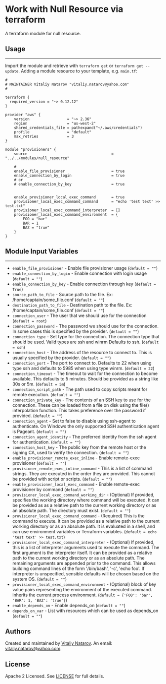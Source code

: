 # Work with Null Resource via terraform

A terraform module for null resource.


## Usage
----------------------
Import the module and retrieve with ```terraform get``` or ```terraform get --update```. Adding a module resource to your template, e.g. `main.tf`:

```
#
# MAINTAINER Vitaliy Natarov "vitaliy.natarov@yahoo.com"
#

terraform {
  required_version = "~> 0.12.12"
}

provider "aws" {
    version                 = "~> 2.36"
    region                  = "us-west-2"
    shared_credentials_file = pathexpand("~/.aws/credentials")
    profile                 = "default"
    max_retries             = 3
}

module "provisioners" {
    source                                      = "../../modules/null_resource"

    #
    enable_file_provisioner                     = true
    enable_connection_by_login                  = true
    # or
    # enable_connection_by_key                  = true


    enable_provisioner_local_exec_command       = true
    provisioner_local_exec_command_command      = "echo 'test text' >> test.txt"
    provisioner_local_exec_command_interpreter  = []
    provisioner_local_exec_command_environment  = {
        FOO = "bar"
        BAR = 1
        BAZ = "true"
    }
}
```

## Module Input Variables
----------------------
- `enable_file_provisioner` - Enable file provisioner usage (`default = ""`)
- `enable_connection_by_login` - Enable connection with login usage (`default = ""`)
- `enable_connection_by_key` - Enable connection through key (`default = True`)
- `source_path_to_file` - Source path to the file. Ex: /home/captain/some_file.conf (`default = ""`)
- `destination_path_to_file` - Destination path to the file. Ex: /home/captain/some_file.conf (`default = ""`)
- `connection_user` - The user that we should use for the connection (`default = root`)
- `connection_password` - The password we should use for the connection. In some cases this is specified by the provider. (`default = ""`)
- `connection_type` - Set type for the connection. The connection type that should be used. Valid types are ssh and winrm Defaults to ssh. (`default = ssh`)
- `connection_host` - The address of the resource to connect to. This is usually specified by the provider. (`default = ""`)
- `connection_port` - The port to connect to. Defaults to 22 when using type ssh and defaults to 5985 when using type winrm. (`default = 22`)
- `connection_timeout` - The timeout to wait for the connection to become available. This defaults to 5 minutes. Should be provided as a string like 30s or 5m. (`default = 5m`)
- `connection_script_path` - The path used to copy scripts meant for remote execution. (`default = ""`)
- `connection_private_key` - The contents of an SSH key to use for the connection. These can be loaded from a file on disk using the file() interpolation function. This takes preference over the password if provided. (`default = ""`)
- `connection_agent` - Set to false to disable using ssh-agent to authenticate. On Windows the only supported SSH authentication agent is Pageant. (`default = ""`)
- `connection_agent_identity` - The preferred identity from the ssh agent for authentication. (`default = ""`)
- `connection_host_key` - The public key from the remote host or the signing CA, used to verify the connection. (`default = ""`)
- `enable_provisioner_remote_exec_inline` - Enable remote-exec provisioner (`default = ""`)
- `provisioner_remote_exec_inline_command` - This is a list of command strings. They are executed in the order they are provided. This cannot be provided with script or scripts. (`default = ""`)
- `enable_provisioner_local_exec_command` - Enable remote-exec provisioner by command (`default = ""`)
- `provisioner_local_exec_command_working_dir` - (Optional) If provided, specifies the working directory where command will be executed. It can be provided as as a relative path to the current working directory or as an absolute path. The directory must exist. (`default = ""`)
- `provisioner_local_exec_command_command` - (Required) This is the command to execute. It can be provided as a relative path to the current working directory or as an absolute path. It is evaluated in a shell, and can use environment variables or Terraform variables. (`default = echo 'test text' >> test.txt`)
- `provisioner_local_exec_command_interpreter` - (Optional) If provided, this is a list of interpreter arguments used to execute the command. The first argument is the interpreter itself. It can be provided as a relative path to the current working directory or as an absolute path. The remaining arguments are appended prior to the command. This allows building command lines of the form '/bin/bash', '-c', 'echo foo'. If interpreter is unspecified, sensible defaults will be chosen based on the system OS. (`default = ""`)
- `provisioner_local_exec_command_environment` - (Optional) block of key value pairs representing the environment of the executed command. inherits the current process environment. (`default = {'FOO': 'bar', 'BAR': 1, 'BAZ': 'true'}`)
- `enable_depends_on` - Enable depends_on (`default = ""`)
- `depends_on_var` - List with resources which can be used as depends_on (`default = ""`)


## Authors

Created and maintained by [Vitaliy Natarov](https://github.com/SebastianUA). An email: [vitaliy.natarov@yahoo.com](vitaliy.natarov@yahoo.com).

## License

Apache 2 Licensed. See [LICENSE](https://github.com/SebastianUA/terraform/blob/master/LICENSE) for full details.
